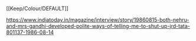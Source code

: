 [[Keep/Colour/DEFAULT]] 

https://www.indiatoday.in/magazine/interview/story/19860815-both-nehru-and-mrs-gandhi-developed-polite-ways-of-telling-me-to-shut-up-jrd-tata-801137-1986-08-14
